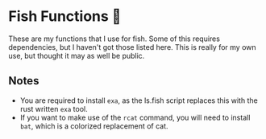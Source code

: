 # Fish Functions 🐠

These are my functions that I use for fish. Some of this requires dependencies,
but I haven't got those listed here. This is really for my own use, but thought
it may as well be public.

## Notes

- You are required to install `exa`, as the ls.fish script replaces this with the rust written `exa` tool.
- If you want to make use of the `rcat` command, you will need to install `bat`, which is a colorized replacement of cat.

